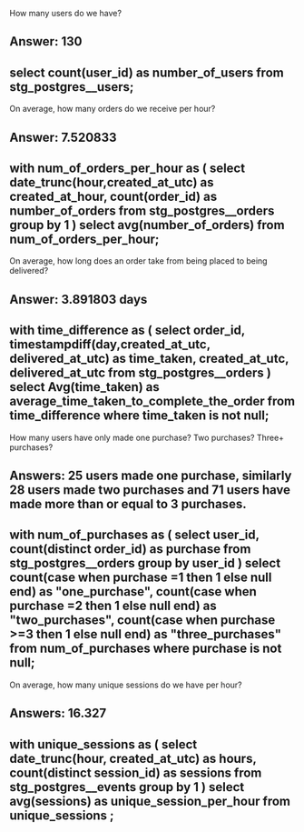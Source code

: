 How many users do we have?

Answer: 130
--------
select count(user_id) as number_of_users from stg_postgres__users;
---------

On average, how many orders do we receive per hour?

Answer: 7.520833
-----------------
with num_of_orders_per_hour as (
select date_trunc(hour,created_at_utc) as created_at_hour,
       count(order_id) as number_of_orders 
from stg_postgres__orders group by 1
)
select avg(number_of_orders) from num_of_orders_per_hour;
-------------------

On average, how long does an order take from being placed to being delivered?

Answer: 3.891803 days
----------------------
with time_difference as (
select order_id, 
timestampdiff(day,created_at_utc, delivered_at_utc) as time_taken,
created_at_utc,
delivered_at_utc
from stg_postgres__orders
)
select Avg(time_taken) as average_time_taken_to_complete_the_order from time_difference
where time_taken is not null;
------------------------

How many users have only made one purchase? Two purchases? Three+ purchases?

Answers: 25 users made one purchase, similarly 28 users made two purchases and 71 users have made more than or equal to 3 purchases.
--------------------------
with num_of_purchases as (
select user_id, 
       count(distinct order_id) as purchase
from stg_postgres__orders
group by user_id
)
select  count(case when purchase =1 then 1 else null end) as "one_purchase",
        count(case when purchase =2 then 1 else null end) as "two_purchases",
        count(case when purchase >=3 then 1 else null end) as "three_purchases"
from num_of_purchases
where purchase is not null;
-----------------------------

On average, how many unique sessions do we have per hour?

Answers: 16.327
---------------------
with unique_sessions as (
select date_trunc(hour, created_at_utc) as hours, 
       count(distinct session_id) as sessions
from stg_postgres__events
group by 1 
)
select avg(sessions) as unique_session_per_hour from unique_sessions ;
-----------------------